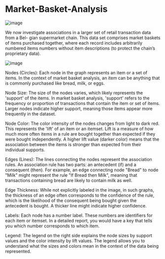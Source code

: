 # Market-Basket-Analysis

![image](https://github.com/apoorvadudani/Market-Basket-Analysis/assets/113878059/d096135e-b032-4946-8b43-05e30659e3c5)


We now investigate associations in a larger set of retail transaction data from a Bel- gian supermarket chain. This data set comprises market baskets of items purchased together, where each record includes arbitrarily numbered items numbers without item descriptions (to protect the chain’s proprietary data).


![image](https://github.com/apoorvadudani/Market-Basket-Analysis/assets/113878059/d249e012-da3b-406b-9018-377b1588d194)

Nodes (Circles): Each node in the graph represents an item or a set of items. In the context of market basket analysis, an item can be anything that is commonly purchased like bread, milk, or eggs.

Node Size: The size of the nodes varies, which likely represents the 'support' of the items. In market basket analysis, 'support' refers to the frequency or proportion of transactions that contain the item or set of items. Larger nodes indicate higher support, meaning those items appear more frequently in the dataset.

Node Color: The color intensity of the nodes changes from light to dark red. This represents the 'lift' of an item or an itemset. Lift is a measure of how much more often items in a rule are bought together than expected if they were bought independently. A higher lift value (darker color) means that the association between the items is stronger than expected from their individual supports.

Edges (Lines): The lines connecting the nodes represent the association rules. An association rule has two parts: an antecedent (if) and a consequent (then). For example, an edge connecting node "Bread" to node "Milk" might represent the rule "If Bread then Milk", meaning that transactions containing bread are likely to contain milk as well.

Edge Thickness: While not explicitly labeled in the image, in such graphs, the thickness of an edge often corresponds to the confidence of the rule, which is the likelihood of the consequent being bought given the antecedent is bought. A thicker line might indicate higher confidence.

Labels: Each node has a number label. These numbers are identifiers for each item or itemset. In a detailed report, you would have a key that tells you which number corresponds to which item.

Legend: The legend on the right side explains the node sizes by support values and the color intensity by lift values. The legend allows you to understand what the sizes and colors mean in the context of the data being represented.
